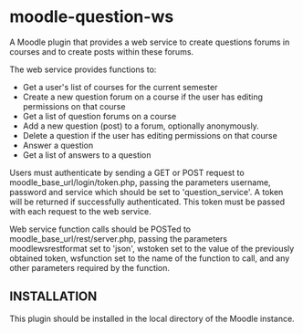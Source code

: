 moodle-question-ws
==================

A Moodle plugin that provides a web service to create questions forums in courses and to create posts within these forums.

The web service provides functions to:
  - Get a user's list of courses for the current semester
  - Create a new question forum on a course if the user has editing permissions on that course
  - Get a list of question forums on a course
  - Add a new question (post) to a forum, optionally anonymously.
  - Delete a question if the user has editing permissions on that course
  - Answer a question
  - Get a list of answers to a question

Users must authenticate by sending a GET or POST request to moodle_base_url/login/token.php, passing the parameters username, password and service which should be set to 'question_service'. A token will be returned if successfully authenticated. This token must be passed with each request to the web service.

Web service function calls should be POSTed to moodle_base_url/rest/server.php, passing the parameters moodlewsrestformat set to 'json', wstoken set to the value of the previously obtained token, wsfunction set to the name of the function to call, and any other parameters required by the function.

<h2>INSTALLATION</h2>
This plugin should be installed in the local directory of the Moodle instance.
